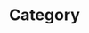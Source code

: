 ---
title: "Category"
layout: categories
permalink: /categories/
author_profile: true
sidebar maine: true
---